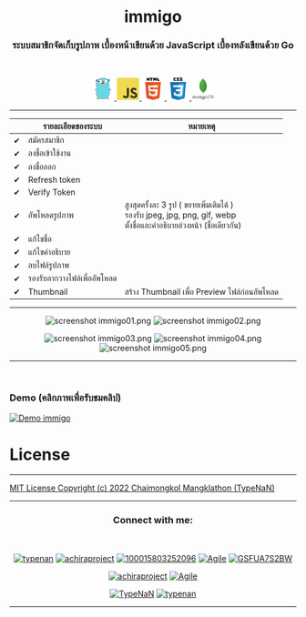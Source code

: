 <h1 align="center">immigo</h1>

<h3 align="center">ระบบสมาชิกจัดเก็บรูปภาพ เบื้องหน้าเขียนด้วย JavaScript เบื้องหลังเขียนด้วย Go</h3>

<br>

<p align="center">
<a href="https://golang.org" target="_blank" rel="noreferrer"> <img src="https://raw.githubusercontent.com/devicons/devicon/master/icons/go/go-original.svg" alt="go" width="40" height="40"/> </a> <a href="https://developer.mozilla.org/en-US/docs/Web/JavaScript" target="_blank" rel="noreferrer"> <img src="https://raw.githubusercontent.com/devicons/devicon/master/icons/javascript/javascript-original.svg" alt="javascript" width="40" height="40"/> </a> <a href="https://www.w3.org/html/" target="_blank" rel="noreferrer"> <img src="https://raw.githubusercontent.com/devicons/devicon/master/icons/html5/html5-original-wordmark.svg" alt="html5" width="40" height="40"/> </a> <a href="https://www.w3schools.com/css/" target="_blank" rel="noreferrer"> <img src="https://raw.githubusercontent.com/devicons/devicon/master/icons/css3/css3-original-wordmark.svg" alt="css3" width="40" height="40"/> </a> <a href="https://www.mongodb.com/" target="_blank" rel="noreferrer"> <img src="https://raw.githubusercontent.com/devicons/devicon/master/icons/mongodb/mongodb-original-wordmark.svg" alt="mongodb" width="40" height="40"/> </a>
</p>


---

|  | รายละเอียดของระบบ | หมายเหตุ |
| --- | --- | --- |
| ✔ | สมัครสมาชิก |
| ✔ | ลงชื่อเข้าใช้งาน |
| ✔ | ลงชื่อออก |
| ✔ | Refresh token |
| ✔ | Verify Token |
| ✔ | อัพโหลดรูปภาพ | สูงสุดครั้งละ 3 รูป ( ขยายเพิ่มเติมได้ ) <br> รองรับ jpeg, jpg, png, gif, webp <br> ตั้งชื่อและคำอธิบายล่วงหน้า (ชื่อเดียวกัน)
| ✔ | แก้ไขชื่อ |
| ✔ | แก้ไขคำอธิบาย |
| ✔ | ลบไฟล์รูปภาพ |
| ✔ | รองรับลากวางไฟล์เพื่ออัพโหลด |
| ✔ | Thumbnail | สร้าง Thumbnail เพื่อ Preview ไฟล์ก่อนอัพโหลด

---

<p align="center">
<img src="../main/resource/immigo01.png" alt="screenshot immigo01.png" width="140" height="140"/> <img src="../main/resource/immigo02.png" alt="screenshot immigo02.png" width="140" height="140"/>
</p>

<p align="center">
<img src="../main/resource/immigo03.png" alt="screenshot immigo03.png" width="140" height="140"/> <img src="../main/resource/immigo04.png" alt="screenshot immigo04.png" width="140" height="140"/> <img src="../main/resource/immigo05.png" alt="screenshot immigo05.png" width="140" height="140"/>
</p>

---
<br>

### Demo (คลิกภาพเพื่อรับชมคลิป)

[![Demo immigo](https://img.youtube.com/vi/sqZK6TbJiBg/0.jpg)](https://youtu.be/sqZK6TbJiBg)


# License
---
[MIT License Copyright (c) 2022 Chaimongkol Mangklathon (TypeNaN)](../main/LICENSE)



---

<h3 align="center">Connect with me:</h3><br>
<p align="center">
<a href="https://dev.to/typenan" target="blank"><img align="center" src="https://raw.githubusercontent.com/rahuldkjain/github-profile-readme-generator/master/src/images/icons/Social/devto.svg" alt="typenan" height="30" width="40" /></a>
<a href="https://twitter.com/intent/tweet?button_hashtag=achiraproject&ref_src=twsrc%5Etfw" target="blank"><img align="center" src="https://raw.githubusercontent.com/rahuldkjain/github-profile-readme-generator/master/src/images/icons/Social/twitter.svg" alt="achiraproject" height="30" width="40" /></a>
<a href="https://fb.com/100015803252096" target="blank"><img align="center" src="https://raw.githubusercontent.com/rahuldkjain/github-profile-readme-generator/master/src/images/icons/Social/facebook.svg" alt="100015803252096" height="30" width="40" /></a>
<a href="https://www.youtube.com/c/5ikronoz?view_as=subscriber&sub_confirmation=1" target="blank"><img align="center" src="https://raw.githubusercontent.com/rahuldkjain/github-profile-readme-generator/master/src/images/icons/Social/youtube.svg" alt="Agile" height="30" width="40" /></a>
<a href="https://discord.gg/gsfuA7s2bw" target="blank"><img align="center" src="https://raw.githubusercontent.com/rahuldkjain/github-profile-readme-generator/master/src/images/icons/Social/discord.svg" alt="GSFUA7S2BW" height="30" width="40" /></a>
</p>
<p align="center">
<a href="https://twitter.com/intent/tweet?button_hashtag=achiraproject&ref_src=twsrc%5Etfw" target="blank"><img src="https://img.shields.io/twitter/follow/achiraproject?logo=twitter&style=for-the-badge" alt="achiraproject" /></a>
<a href="https://www.youtube.com/c/5ikronoz?view_as=subscriber&sub_confirmation=1" target="blank"><img src="https://img.shields.io/youtube/channel/subscribers/UCxtUV67ouGFoY71snNre8eA?label=Agile&logoColor=%23ff0000&logo=Youtube&style=for-the-badge" alt="Agile" /></a>
</p>

<p align="center">
<a href="https://www.buymeacoffee.com/TypeNaN"> <img src="https://cdn.buymeacoffee.com/buttons/v2/default-yellow.png" height="50" width="210" alt="TypeNaN" /></a>
<a href="https://ko-fi.com/typenan"> <img src="https://cdn.ko-fi.com/cdn/kofi3.png?v=3" height="50" width="210" alt="typenan" /></a>
</p>

---